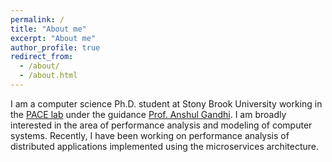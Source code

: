 ```yaml
---
permalink: /
title: "About me"
excerpt: "About me"
author_profile: true
redirect_from: 
  - /about/
  - /about.html
---
```


I am a computer science Ph.D. student at Stony Brook University working in the [PACE lab](http://www.pace.cs.stonybrook.edu/) under the guidance [Prof. Anshul Gandhi](https://www3.cs.stonybrook.edu/~anshul/). I am broadly interested in the area of performance analysis and modeling of computer systems. Recently, I have been working on performance analysis of distributed applications implemented using the microservices architecture.
